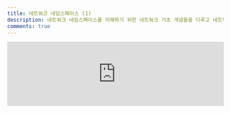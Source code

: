 ```yaml
---
title: 네트워크 네임스페이스 (1)
description: 네트워크 네임스페이스를 이해하기 위한 네트워크 기초 개념들을 다루고 네트워크 네임스페이 실습과 함께 컨테이너 환경에서의 가상 네트워크 구축이 어떻게 이루어지는지를 학습합니다.
comments: true
---
```

<div class="responsive-wrap">
    <iframe src="https://docs.google.com/presentation/d/e/2PACX-1vTOsEXasBt7H7qHJNNNOn4RQKzgWnsXQriK0hh2UEAP2AyKr4gnFqlEPF0nOe8no55mByBhzrqdZR7U/embed?start=false&loop=false&delayms=3000" frameborder="0" width="100%" allowfullscreen="true" mozallowfullscreen="true" webkitallowfullscreen="true"></iframe>
</div>